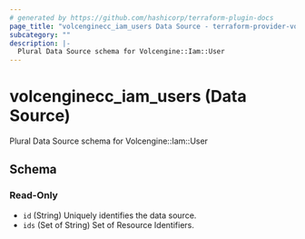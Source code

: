 ```yaml
---
# generated by https://github.com/hashicorp/terraform-plugin-docs
page_title: "volcenginecc_iam_users Data Source - terraform-provider-volcenginecc"
subcategory: ""
description: |-
  Plural Data Source schema for Volcengine::Iam::User
---
```


# volcenginecc_iam_users (Data Source)

Plural Data Source schema for Volcengine::Iam::User



<!-- schema generated by tfplugindocs -->
## Schema

### Read-Only

- `id` (String) Uniquely identifies the data source.
- `ids` (Set of String) Set of Resource Identifiers.
